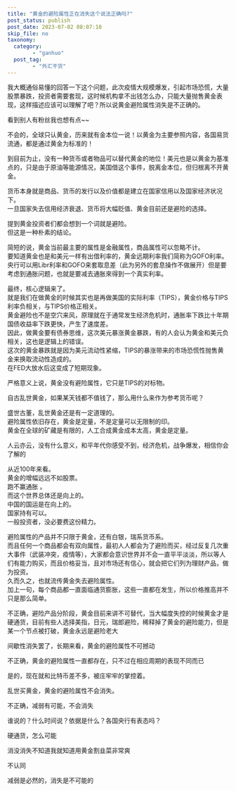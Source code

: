 ```yaml
---
title: "黄金的避险属性正在消失这个说法正确吗?"
post_status: publish
post_date: 2023-07-02 08:07:10
skip_file: no
taxonomy:
  category:
        - "ganhuo"
  post_tag:
        - "外汇干货"
---
```


我大概通俗易懂的回答一下这个问题，此次疫情大规模爆发，引起市场恐慌，大量股票暴跌，投资者需要套现，这时候机构拿不出钱怎么办，只能大量抛售黄金表现，这样描述应该可以理解了吧？所以说黄金避险属性消失是不正确的。

看到别人有粉丝我也想有点~~​

不会的，全球只认黄金，历来就有金本位一说！以黄金为主要参照内容，各国易货流通，都是通过黄金为标准的！

到目前为止，没有一种货币或者物品可以替代黄金的地位！美元也是以黄金为基准点的，只是由于原油等能源情况，美国借这个事件，脱离金本位，但归根离不开黄金。

货币本身就是商品、货币的发行以及价值都是建立在国家信用以及国家经济状况下。  
一旦国家失去信用经济衰退、货币将大幅贬值、黄金目前还是避险的选择。

提到黄金投资者们都会想到一个词就是避险。  
但这是一种朴素的结论。

简短的说，黄金当前最主要的属性是金融属性，商品属性可以忽略不计。  
要知道黄金也是和美元一样有出借利率的，黄金远期利率我们简称为GOFO利率。  
央行可以用Libr利率和GOFO来套取息差（此为另外的套息操作不做展开）但是要考虑到通胀问题，也就是要减去通胀來得到一个真实利率。

最终，核心逻辑来了。  
就是我们在做黄金的时候其实也是再做美国的实际利率（TIPS），黄金价格与TIPS利率负相关，与TIPS价格正相关。  
黄金避险也不是空穴来风，原理就在于通常发生经济危机时，通胀率下跌比十年期国债收益率下跌更快，产生了速度差。  
因此，做黄金要有债券思维，这次美元暴涨黄金暴跌，有的人会认为黄金和美元负相关，这也是逻辑上的错误。  
这次的黄金暴跌就是因为美元流动性紧缩，TIPS的暴涨带来的市场恐慌性抛售黄金来换取流动性造成的。  
在FED大放水后这变成了短期现象。

严格意义上说，黄金没有避险属性，它只是TIPS的对标物。

自古乱世黄金，如果某天钱都不值钱了，那么用什么来作为参考货币呢？

盛世古董，乱世黄金还是有一定道理的。  
避险属性依旧存在，黄金是定量，不是定量可以无限制的印。  
黄金在全球的矿藏是有限的，人工合成黄金成本太高，黄金是定量。

人云亦云，没有什么意义，和平年代你感受不到，经济危机，战争爆发，相信你会了解的

从近100年来看。  
黄金的增幅远远不如股票。  
跑不赢通胀 。  
而这个世界总体还是向上的。  
中国的国运是在向上的。  
国家持有可以。  
一般投资者，没必要费这份精力。

避险属性的产品并不只限于黄金，还有白银，瑞系货币系。  
而且任何一个商品都会有双向属性，最初人人都会为了避险而买，经过反复几次重大事件（武装冲突，疫情等），大家都会意识世界并不会一直平平淡淡，所以等人们有能力购买，而且价格妥当，且对市场还有信心，就会把它们列为理财产品，做为投资。  
久而久之，也就流传黄金失去避险属性。  
加上一句，每个商品都一直面临通货膨胀，这些一直都在发生，所以价格推高并不只是那么简单。

不正确，避险产品分阶段，黄金目前来讲不可替代，当大幅度失控的时候黄金才是硬通货，目前有些人选择美指，日元，瑞郎避险，稀释掉了黄金的避险能力，但是某一个节点被打破，黄金永远是避险老大

间歇性消失罢了，长期来看，黄金的避险属性不可撼动

不正确，黄金的避险属性一直都存在，只不过在相应周期的表现不同而已

是的，现在就和比特币差不多，被庄牢牢的掌控着。

乱世买黄金，黄金的避险属性不会消失。

不正确，减弱有可能，不会消失

谁说的？什么时间说？依据是什么？各国央行有表态吗？

硬通货，怎么可能

消没消失不知道我就知道用黄金割韭菜非常爽

不认同

减弱是必然的，消失是不可能的

